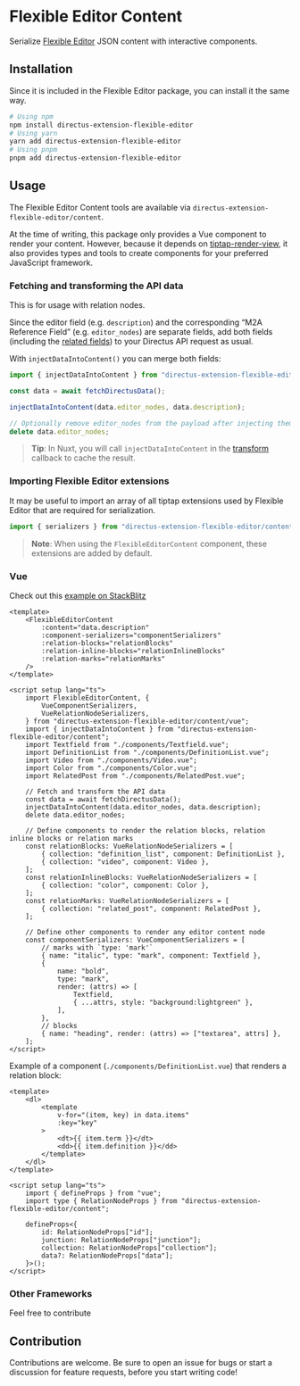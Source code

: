 # Flexible Editor Content

Serialize [Flexible Editor](https://github.com/ueberdosis/tiptap) JSON content with interactive components.

## Installation

Since it is included in the Flexible Editor package, you can install it the same way.

```sh
# Using npm
npm install directus-extension-flexible-editor
# Using yarn
yarn add directus-extension-flexible-editor
# Using pnpm
pnpm add directus-extension-flexible-editor
```

## Usage

The Flexible Editor Content tools are available via `directus-extension-flexible-editor/content`.

At the time of writing, this package only provides a Vue component to render your content. However, because it depends on [tiptap-render-view](https://github.com/formfcw/tiptap-render-view), it also provides types and tools to create components for your preferred JavaScript framework.

### Fetching and transforming the API data

This is for usage with relation nodes.

Since the editor field (e.g. `description`) and the corresponding “M2A Reference Field” (e.g. `editor_nodes`) are separate fields, add both fields (including the [related fields](https://docs.directus.io/reference/query.html#many-to-any-union-types)) to your Directus API request as usual.

With `injectDataIntoContent()` you can merge both fields:

```ts
import { injectDataIntoContent } from "directus-extension-flexible-editor/content";

const data = await fetchDirectusData();

injectDataIntoContent(data.editor_nodes, data.description);

// Optionally remove editor_nodes from the payload after injecting them into the description
delete data.editor_nodes;
```

> **Tip**: In Nuxt, you will call `injectDataIntoContent` in the [transform](https://nuxt.com/docs/getting-started/data-fetching#minimize-payload-size) callback to cache the result.

### Importing Flexible Editor extensions

It may be useful to import an array of all tiptap extensions used by Flexible Editor that are required for serialization.

```ts
import { serializers } from "directus-extension-flexible-editor/content";
```

> **Note**: When using the `FlexibleEditorContent` component, these extensions are added by default.

### Vue

Check out this [example on StackBlitz](https://stackblitz.com/github/formfcw/directus-extension-flexible-editor/tree/main/content/vue/example-app?file=src%2Fcontent.json,src%2FApp.vue)

```vue
<template>
    <FlexibleEditorContent
        :content="data.description"
        :component-serializers="componentSerializers"
        :relation-blocks="relationBlocks"
        :relation-inline-blocks="relationInlineBlocks"
        :relation-marks="relationMarks"
    />
</template>

<script setup lang="ts">
    import FlexibleEditorContent, {
        VueComponentSerializers,
        VueRelationNodeSerializers,
    } from "directus-extension-flexible-editor/content/vue";
    import { injectDataIntoContent } from "directus-extension-flexible-editor/content";
    import Textfield from "./components/Textfield.vue";
    import DefinitionList from "./components/DefinitionList.vue";
    import Video from "./components/Video.vue";
    import Color from "./components/Color.vue";
    import RelatedPost from "./components/RelatedPost.vue";

    // Fetch and transform the API data
    const data = await fetchDirectusData();
    injectDataIntoContent(data.editor_nodes, data.description);
    delete data.editor_nodes;

    // Define components to render the relation blocks, relation inline blocks or relation marks
    const relationBlocks: VueRelationNodeSerializers = [
        { collection: "definition_list", component: DefinitionList },
        { collection: "video", component: Video },
    ];
    const relationInlineBlocks: VueRelationNodeSerializers = [
        { collection: "color", component: Color },
    ];
    const relationMarks: VueRelationNodeSerializers = [
        { collection: "related_post", component: RelatedPost },
    ];

    // Define other components to render any editor content node
    const componentSerializers: VueComponentSerializers = [
        // marks with `type: 'mark'`
        { name: "italic", type: "mark", component: Textfield },
        {
            name: "bold",
            type: "mark",
            render: (attrs) => [
                Textfield,
                { ...attrs, style: "background:lightgreen" },
            ],
        },
        // blocks
        { name: "heading", render: (attrs) => ["textarea", attrs] },
    ];
</script>
```

Example of a component (`./components/DefinitionList.vue`) that renders a relation block:

```vue
<template>
    <dl>
        <template
            v-for="(item, key) in data.items"
            :key="key"
        >
            <dt>{{ item.term }}</dt>
            <dd>{{ item.definition }}</dd>
        </template>
    </dl>
</template>

<script setup lang="ts">
    import { defineProps } from "vue";
    import type { RelationNodeProps } from "directus-extension-flexible-editor/content";

    defineProps<{
        id: RelationNodeProps["id"];
        junction: RelationNodeProps["junction"];
        collection: RelationNodeProps["collection"];
        data?: RelationNodeProps["data"];
    }>();
</script>
```

### Other Frameworks

Feel free to contribute

## Contribution

Contributions are welcome. Be sure to open an issue for bugs or start a discussion for feature requests, before you start writing code!
